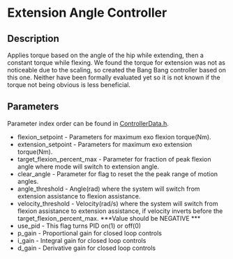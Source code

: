 # Extension Angle Controller

## Description
Applies torque based on the angle of the hip while extending, then a constant torque while flexing.
We found the torque for extension was not as noticeable due to the scaling, so created the Bang Bang controller based on this one.
Neither have been formally evaluated yet so it is not known if the torque not being obvious is less beneficial.
## Parameters
Parameter index order can be found in [ControllerData.h](/ExoCode/src/ControllerData.h).
- flexion_setpoint - Parameters for maximum exo flexion torque(Nm).
- extension_setpoint - Parameters for maximum exo extension torque(Nm).
- target_flexion_percent_max - Parameter for fraction of peak flexion angle where mode will switch to extension angle.
- clear_angle - Parameter for flag to reset the the peak range of motion angles.
- angle_threshold - Angle(rad) where the system will switch from extension assistance to flexion assistance. 
- velocity_threshold - Velocity(rad/s) where the system will switch from flexion assistance to extension assistance, if velocity inverts before the target_flexion_percent_max.  ***Value should be NEGATIVE ***
- use_pid - This flag turns PID on(1) or off(0)
- p_gain - Proportional gain for closed loop controls
- i_gain - Integral gain for closed loop controls
- d_gain - Derivative gain for closed loop controls